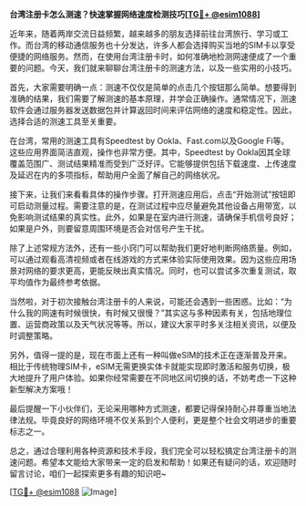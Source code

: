 **台湾注册卡怎么测速？快速掌握网络速度检测技巧[[TG💪+ @esim1088](https://t.me/s/esim1088)]**

近年来，随着两岸交流日益频繁，越来越多的朋友选择前往台湾旅行、学习或工作。而台湾的移动通信服务也十分发达，许多人都会选择购买当地的SIM卡以享受便捷的网络服务。然而，在使用台湾注册卡时，如何准确地检测网速便成了一个重要的问题。今天，我们就来聊聊台湾注册卡的测速方法，以及一些实用的小技巧。

首先，大家需要明确一点：测速不仅仅是简单的点击几个按钮那么简单。想要得到准确的结果，我们需要了解测速的基本原理，并学会正确操作。通常情况下，测速软件会通过服务器发送数据包并计算返回时间来评估网络的速度和稳定性。因此，选择合适的测速工具至关重要。

在台湾，常用的测速工具有Speedtest by Ookla、Fast.com以及Google Fi等。这些应用界面简洁直观，操作也非常方便。其中，Speedtest by Ookla因其全球覆盖范围广、测试结果精准而受到广泛好评。它能够提供包括下载速度、上传速度及延迟在内的多项指标，帮助用户全面了解自己的网络状况。

接下来，让我们来看看具体的操作步骤。打开测速应用后，点击“开始测试”按钮即可启动测量过程。需要注意的是，在测试过程中应尽量避免其他设备占用带宽，以免影响测试结果的真实性。此外，如果是在室内进行测速，请确保手机信号良好；如果是户外，则要留意周围环境是否会对信号产生干扰。

除了上述常规方法外，还有一些小窍门可以帮助我们更好地判断网络质量。例如，可以通过观看高清视频或者在线游戏的方式来体验实际使用效果。因为这些应用场景对网络的要求更高，更能反映出真实情况。同时，也可以尝试多次重复测试，取平均值作为最终参考依据。

当然啦，对于初次接触台湾注册卡的人来说，可能还会遇到一些困惑。比如：“为什么我的网速有时候很快，有时候又很慢？”其实这与多种因素有关，包括地理位置、运营商政策以及天气状况等等。所以，建议大家平时多关注相关资讯，以便及时调整策略。

另外，值得一提的是，现在市面上还有一种叫做eSIM的技术正在逐渐普及开来。相比于传统物理SIM卡，eSIM无需更换实体卡就能实现即时激活和服务切换，极大地提升了用户体验。如果你经常需要在不同地区间切换的话，不妨考虑一下这种新型解决方案哦！

最后提醒一下小伙伴们，无论采用哪种方式测速，都要记得保持耐心并尊重当地法律法规。毕竟良好的网络环境不仅关系到个人便利，更是整个社会文明进步的重要标志之一。

总之，通过合理利用各种资源和技术手段，我们完全可以轻松搞定台湾注册卡的测速问题。希望本文能给大家带来一定的启发和帮助！如果还有疑问的话，欢迎随时留言讨论，咱们一起探索更多有趣的知识吧~

[[TG💪+ @esim1088](https://t.me/s/esim1088) ![Image](https://i.postimg.cc/4NQfJmqS/Snipaste-2025-05-13-00-14-12.png)]